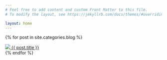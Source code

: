 ```yaml
---
# Feel free to add content and custom Front Matter to this file.
# To modify the layout, see https://jekyllrb.com/docs/themes/#overriding-theme-defaults

layout: home
---
```

{% for post in site.categories.blog %}
    <div>
        <a href="{{ post.url }}" ><img src="{{ post.thumbnail }}" />
        <a href="{{ post.url }}" >{{ post.title }}</a>
    </div>
{% endfor %}

